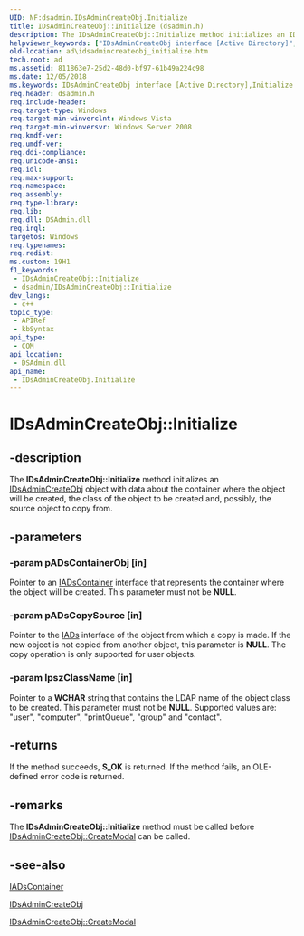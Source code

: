```yaml
---
UID: NF:dsadmin.IDsAdminCreateObj.Initialize
title: IDsAdminCreateObj::Initialize (dsadmin.h)
description: The IDsAdminCreateObj::Initialize method initializes an IDsAdminCreateObj object with data about the container where the object will be created, the class of the object to be created and, possibly, the source object to copy from.
helpviewer_keywords: ["IDsAdminCreateObj interface [Active Directory]","Initialize method","IDsAdminCreateObj.Initialize","IDsAdminCreateObj::Initialize","Initialize","Initialize method [Active Directory]","Initialize method [Active Directory]","IDsAdminCreateObj interface","_glines_idsadmincreateobj_initialize","ad.idsadmincreateobj__initialize","ad.idsadmincreateobj_initialize","dsadmin/IDsAdminCreateObj::Initialize"]
old-location: ad\idsadmincreateobj_initialize.htm
tech.root: ad
ms.assetid: 811863e7-25d2-48d0-bf97-61b49a224c98
ms.date: 12/05/2018
ms.keywords: IDsAdminCreateObj interface [Active Directory],Initialize method, IDsAdminCreateObj.Initialize, IDsAdminCreateObj::Initialize, Initialize, Initialize method [Active Directory], Initialize method [Active Directory],IDsAdminCreateObj interface, _glines_idsadmincreateobj_initialize, ad.idsadmincreateobj__initialize, ad.idsadmincreateobj_initialize, dsadmin/IDsAdminCreateObj::Initialize
req.header: dsadmin.h
req.include-header: 
req.target-type: Windows
req.target-min-winverclnt: Windows Vista
req.target-min-winversvr: Windows Server 2008
req.kmdf-ver: 
req.umdf-ver: 
req.ddi-compliance: 
req.unicode-ansi: 
req.idl: 
req.max-support: 
req.namespace: 
req.assembly: 
req.type-library: 
req.lib: 
req.dll: DSAdmin.dll
req.irql: 
targetos: Windows
req.typenames: 
req.redist: 
ms.custom: 19H1
f1_keywords:
 - IDsAdminCreateObj::Initialize
 - dsadmin/IDsAdminCreateObj::Initialize
dev_langs:
 - c++
topic_type:
 - APIRef
 - kbSyntax
api_type:
 - COM
api_location:
 - DSAdmin.dll
api_name:
 - IDsAdminCreateObj.Initialize
---
```


# IDsAdminCreateObj::Initialize


## -description

The <b>IDsAdminCreateObj::Initialize</b> method initializes an 
<a href="/windows/desktop/api/dsadmin/nn-dsadmin-idsadmincreateobj">IDsAdminCreateObj</a> object with data about the container where the object will be created, the class of the object to be created and, possibly, the source object to copy from.

## -parameters

### -param pADsContainerObj [in]

Pointer to an <a href="/windows/desktop/api/iads/nn-iads-iadscontainer">IADsContainer</a> interface that represents the  container where the object will be created. This parameter must not be <b>NULL</b>.

### -param pADsCopySource [in]

Pointer to the <a href="/windows/desktop/api/iads/nn-iads-iads">IADs</a> interface of the object from which a copy is made. If the new object is not copied from another object, this parameter is <b>NULL</b>. The copy operation is only supported for user objects.

### -param lpszClassName [in]

Pointer to a <b>WCHAR</b> string that contains the LDAP name of the object class to be created. This parameter must not be <b>NULL</b>. Supported values are: "user", "computer", "printQueue", "group" and "contact".

## -returns

If the method succeeds, 
      <b>S_OK</b> is returned. If the method fails, an OLE-defined error code is returned.

## -remarks

The <b>IDsAdminCreateObj::Initialize</b> method must be called before <a href="/windows/desktop/api/dsadmin/nf-dsadmin-idsadmincreateobj-createmodal">IDsAdminCreateObj::CreateModal</a> can be called.

## -see-also

<a href="/windows/desktop/api/iads/nn-iads-iadscontainer">IADsContainer</a>



<a href="/windows/desktop/api/dsadmin/nn-dsadmin-idsadmincreateobj">IDsAdminCreateObj</a>



<a href="/windows/desktop/api/dsadmin/nf-dsadmin-idsadmincreateobj-createmodal">IDsAdminCreateObj::CreateModal</a>